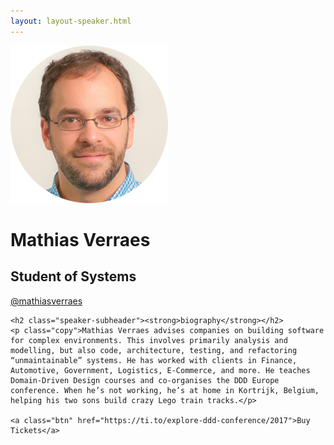 ```yaml
---
layout: layout-speaker.html
---
```


<div class="container section featured-speaker">
  <div class="row">
	  <div class="col-xs-12 col-sm-2 img-container">
	    <img class="speaker-page-img" src="../img/speakers/Mathias-Verraes-ON.png" />
	  </div>
  <div class="col-xs-12 col-sm-10 copy-container">
    <h1 class="speaker-header">Mathias Verraes</h1>
    <h2 class="speaker-subtitle">Student of Systems</h2>
      <p class="copy"><a class="speaker-handle" href="https://twitter.com/mathiasverraes" target="_blank">@mathiasverraes</a></p>

    <h2 class="speaker-subheader"><strong>biography</strong></h2>
    <p class="copy">Mathias Verraes advises companies on building software for complex environments. This involves primarily analysis and modelling, but also code, architecture, testing, and refactoring “unmaintainable” systems. He has worked with clients in Finance, Automotive, Government, Logistics, E-Commerce, and more. He teaches Domain-Driven Design courses and co-organises the DDD Europe conference. When he’s not working, he’s at home in Kortrijk, Belgium, helping his two sons build crazy Lego train tracks.</p>

    <a class="btn" href="https://ti.to/explore-ddd-conference/2017">Buy Tickets</a>

   <!--  <h2 class="speaker-subheader">talk</h2>
    <p class="copy">Mene voluptaero quid quatquunt utas dolendi ditiusti delesequis re volorro qui omni dolupta tiorion sequatur rerum seque sa iunt qui ande poresto vera quam autam es maximped quo blanihillaut volorei urendam dolora dolum dolum quiate doleseque num dentur acculles cupta prora issi nis quam as deseque perfernatia volupta vendipsandus eatur minctat aspel etur sed eum ratem. Ut atur, opta sit ea estest atempos venest minienis aliciis aboratem antibus modit, ideliquam restin plaboreped exped et aut doloriandit unt moloriatem fugit, corporem. Itatquatur alique aut lam, quibus et eium non nis dictas remporem sus, numqui cum quis natibus eiunt.</p>

    <h2 class="speaker-subheader">Workshop</h2>
    <p class="copy">Mene voluptaero quid quatquunt utas dolendi ditiusti delesequis re volorro qui omni dolupta tiorion sequatur rerum seque sa iunt qui ande poresto vera quam autam es maximped quo blanihillaut volorei urendam dolora dolum dolum quiate doleseque num dentur acculles cupta prora. </p>
    Register for workshop -->
  </div>
</div>
</div>

